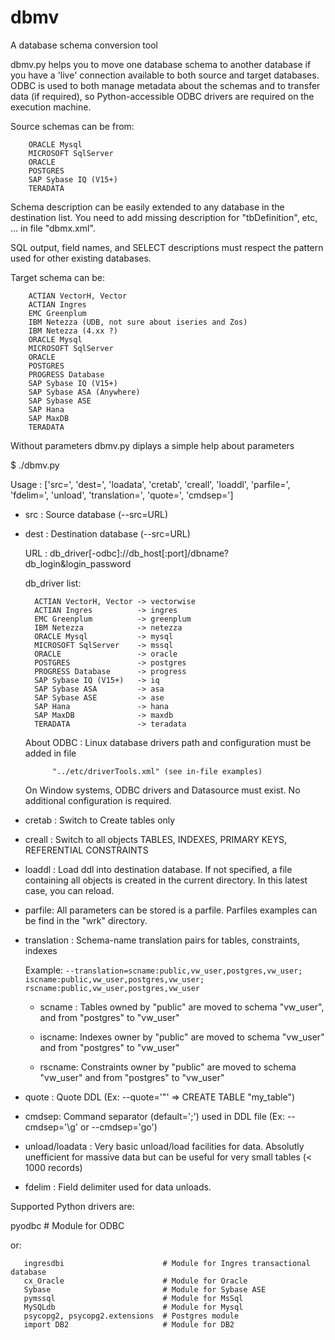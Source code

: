 # dbmv

A database schema conversion tool


dbmv.py helps you to move one database schema to another database if you have a 'live' connection available to both source and target databases. ODBC is used to both manage metadata about the schemas and to transfer data (if required), so Python-accessible ODBC drivers are required on the execution machine.

Source schemas can be from:

	    ORACLE Mysql
	    MICROSOFT SqlServer
	    ORACLE
	    POSTGRES
	    SAP Sybase IQ (V15+)
	    TERADATA
	
	
Schema description can be easily extended to any database in the destination list. You need to add missing description for "tbDefinition", etc, ... in file "dbmx.xml".

SQL output, field names, and SELECT descriptions must respect the pattern used for other existing databases.



Target schema can be:

	    ACTIAN VectorH, Vector
	    ACTIAN Ingres
	    EMC Greenplum
	    IBM Netezza (UDB, not sure about iseries and Zos)
	    IBM Netezza (4.xx ?)
	    ORACLE Mysql
	    MICROSOFT SqlServer
	    ORACLE
	    POSTGRES
	    PROGRESS Database
	    SAP Sybase IQ (V15+)
	    SAP Sybase ASA (Anywhere)
	    SAP Sybase ASE
	    SAP Hana
	    SAP MaxDB
	    TERADATA

	

Without parameters dbmv.py diplays a simple help about parameters

$ ./dbmv.py 

Usage : 
     ['src=', 'dest=', 'loadata', 'cretab', 'creall', 'loaddl', 'parfile=', 'fdelim=', 
     'unload', 'translation=', 'quote=', 'cmdsep=']


* src    : Source database      (--src=URL)
   
* dest   : Destination database (--src=URL)

  URL : db_driver[-odbc]://db_host[:port]/dbname?db_login&login_password
   
  db_driver list:

	    ACTIAN VectorH, Vector -> vectorwise
	    ACTIAN Ingres          -> ingres
	    EMC Greenplum          -> greenplum
	    IBM Netezza            -> netezza
	    ORACLE Mysql           -> mysql
	    MICROSOFT SqlServer    -> mssql
	    ORACLE                 -> oracle
	    POSTGRES               -> postgres
	    PROGRESS Database      -> progress
	    SAP Sybase IQ (V15+)   -> iq
	    SAP Sybase ASA         -> asa
	    SAP Sybase ASE         -> ase
	    SAP Hana               -> hana
	    SAP MaxDB              -> maxdb
	    TERADATA               -> teradata


  About ODBC : Linux database drivers path and configuration must be added in file 
            
            "../etc/driverTools.xml" (see in-file examples)
            
  On Window systems, ODBC drivers and Datasource must exist. No additional configuration is required.

* cretab : Switch to Create tables only
   
* creall : Switch to all objects TABLES, INDEXES, PRIMARY KEYS, REFERENTIAL CONSTRAINTS

* loaddl : Load ddl into destination database. If not specified, a file containing all objects is created in the current directory. In this latest case, you can reload.

* parfile: All parameters can be stored is a parfile. Parfiles examples can be find in the "wrk" directory. 

* translation : Schema-name translation pairs for tables, constraints, indexes 

  Example: ```--translation=scname:public,vw_user,postgres,vw_user;
                           iscname:public,vw_user,postgres,vw_user;
                           rscname:public,vw_user,postgres,vw_user   ```

  * scname : Tables owned by "public" are moved to schema "vw_user", and from "postgres" to "vw_user"
                                            
  * iscname: Indexes owner by "public" are moved to schema "vw_user" and from "postgres" to "vw_user"
                                             
  * rscname: Constraints owner by "public" are moved to schema "vw_user" and from "postgres" to "vw_user"

* quote : Quote DDL (Ex: --quote='"' => CREATE TABLE "my_table")

* cmdsep: Command separator (default=';') used in DDL file (Ex: --cmdsep='\g' or --cmdsep='go') 

* unload/loadata : Very basic unload/load facilities for data. Absolutly unefficient for massive data but can be useful for very small tables (< 1000 records)
                    
* fdelim : Field delimiter used for data unloads.



Supported Python drivers are:

   pyodbc                         # Module for ODBC

or:
```
   ingresdbi                      # Module for Ingres transactional database
   cx_Oracle                      # Module for Oracle
   Sybase                         # Module for Sybase ASE
   pymssql                        # Module for MsSql
   MySQLdb                        # Module for Mysql
   psycopg2, psycopg2.extensions  # Postgres module
   import DB2                     # Module for DB2
```
